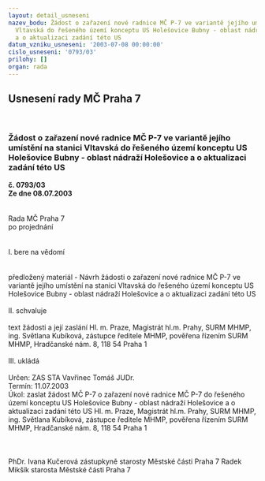 ```yaml
---
layout: detail_usneseni
nazev_bodu: Žádost o zařazení nové radnice MČ P-7 ve variantě jejího umístění na stanici
  Vltavská do řešeného území konceptu US Holešovice Bubny - oblast nádraží Holešovice
  a o aktualizaci zadání této US
datum_vzniku_usneseni: '2003-07-08 00:00:00'
cislo_usneseni: '0793/03'
prilohy: []
organ: rada
---
```

<div id="ucUsn_pList" class="usn">
	<span><h2>Usnesení rady MČ Praha 7 </h2>
<br></span><div class="standBody">
<span><h3>Žádost o zařazení nové radnice MČ P-7 ve variantě jejího umístění na stanici Vltavská do řešeného území konceptu US Holešovice Bubny - oblast nádraží Holešovice a o aktualizaci zadání této US</h3></span><div class="center">
		<strong>č. 0793/03</strong><br>
	</div>
<div class="center">
		<strong>Ze dne 08.07.2003</strong><br><br>
	</div>
<br>Rada MČ Praha 7<br>po projednání<br><br><br>I.	bere na vědomí<br><br> <br>předložený materiál - Návrh žádosti o zařazení nové radnice MČ P-7 ve variantě jejího umístění na stanici Vltavská do řešeného území konceptu US Holešovice Bubny - oblast nádraží Holešovice a o aktualizaci zadání této US<br><br>II.  schvaluje <br><br>text žádosti a její zaslání Hl. m. Praze, Magistrát hl.m. Prahy, SURM MHMP, ing. Světlana Kubíková, zástupce ředitele MHMP, pověřena řízením SURM MHMP, Hradčanské nám. 8, 118 54 Praha 1 <br><br>III. ukládá <br><br>Určen:	ZAS STA Vavřinec Tomáš JUDr.<br>Termín: 11.07.2003<br>Úkol:	zaslat žádost MČ P-7 o zařazení nové radnice MČ P-7 do řešeného území konceptu US Holešovice Bubny - oblast nádraží Holešovice a o aktualizaci zadání této US Hl. m. Praze, Magistrát hl.m. Prahy, SURM MHMP, ing. Světlana Kubíková, zástupce ředitele MHMP, pověřena řízením SURM MHMP, Hradčanské nám. 8, 118 54 Praha 1 <br> <br>	  	 <br>	<br>PhDr. Ivana Kučerová zástupkyně starosty Městské části Praha 7	 Radek Mikšík starosta Městské části Praha 7<br>	<br><br>
</div>
</div>
